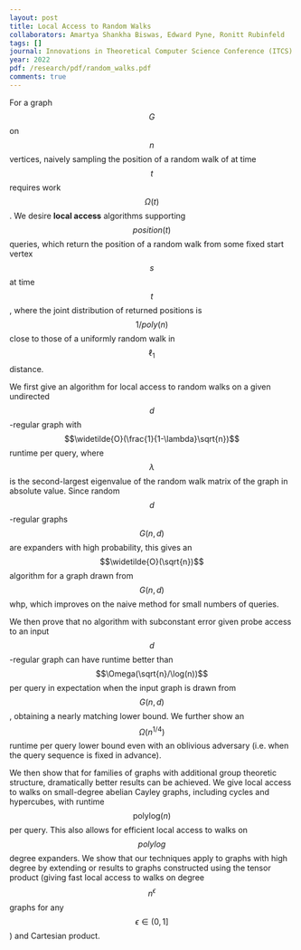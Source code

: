 ```yaml
---
layout: post
title: Local Access to Random Walks
collaborators: Amartya Shankha Biswas, Edward Pyne, Ronitt Rubinfeld
tags: []
journal: Innovations in Theoretical Computer Science Conference (ITCS)
year: 2022
pdf: /research/pdf/random_walks.pdf
comments: true
---
```

For a graph $$G$$ on $$n$$ vertices, naively sampling the position of a random walk of at time $$t$$ requires work $$\Omega(t)$$.
We desire **local access** algorithms supporting $$position(t)$$ queries, which return the position of a random walk from some fixed start vertex $$s$$ at time $$t$$,
where the joint distribution of returned positions is $$1/poly(n)$$ close to those of a uniformly random walk in $$\ell_1$$ distance.

We first give an algorithm for local access to random walks on a given undirected $$d$$-regular graph with $$\widetilde{O}(\frac{1}{1-\lambda}\sqrt{n})$$ runtime per query,
where $$\lambda$$ is the second-largest eigenvalue of the random walk matrix of the graph in absolute value. Since random $$d$$-regular graphs $$G(n,d)$$ are expanders with high probability,
this gives an $$\widetilde{O}(\sqrt{n})$$ algorithm for a graph drawn from $$G(n,d)$$ whp, which improves on the naive method for small numbers of queries.

We then prove that no algorithm with subconstant error given probe access to an input $$d$$-regular graph can have runtime better than $$\Omega(\sqrt{n}/\log(n))$$ per query in expectation when the input graph is drawn from $$G(n,d)$$, obtaining a nearly matching lower bound. We further show an $$\Omega(n^{1/4})$$ runtime per query lower bound even with an oblivious adversary (i.e. when the query sequence is fixed in advance).

We then show that for families of graphs with additional group theoretic structure, dramatically better results can be achieved.
We give local access to walks on small-degree abelian Cayley graphs, including cycles and hypercubes, with runtime $$\text{polylog}(n)$$ per query. This also allows for efficient local access to walks on $$polylog$$ degree expanders. We show that our techniques apply to graphs with high degree by
extending or results to graphs constructed using the tensor product (giving fast local access to walks on degree $$n^\epsilon$$ graphs for any $$\epsilon \in (0,1]$$) and Cartesian product.
